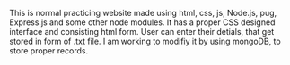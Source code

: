 This is normal practicing website made using html, css, js, Node.js, pug, Express.js and some other node modules.
It has a proper CSS designed interface and consisting html form.
User can enter their detials, that get stored in form of .txt file.
I am working to modifiy it by using mongoDB, to store proper records.
